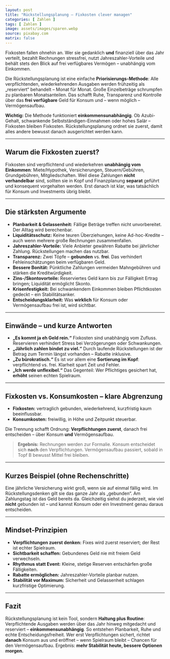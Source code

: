 ```yaml
---
layout: post
title: "Rückstellungsplanung – Fixkosten clever managen"
categories: [ Zahlen ]
tags: [ Zahlen ]
image: assets/images/sparen.webp
source: pixabay.com
matrix: false
---
```


Fixkosten fallen ohnehin an. Wer sie gedanklich **und** finanziell über das Jahr verteilt, bezahlt Rechnungen stressfrei, nutzt Jahreszahler-Vorteile und behält stets den Blick auf frei verfügbares Vermögen – unabhängig vom Einkommen.

Die Rückstellungsplanung ist eine einfache **Priorisierungs-Methode**: Alle verpflichtenden, wiederkehrenden Ausgaben werden frühzeitig als „reserviert“ behandelt – Monat für Monat. Große Einzelbeträge schrumpfen zu planbaren Monatsanteilen. Das schafft Ruhe, Transparenz und Kontrolle über das **frei verfügbare** Geld für Konsum und – wenn möglich – Vermögensaufbau.

**Wichtig:** Die Methode funktioniert **einkommensunabhängig**. Ob Azubi-Gehalt, schwankende Selbstständigen-Einnahmen oder hohes Salär – Fixkosten bleiben Fixkosten. Rückstellungsplanung ordnet sie zuerst, damit alles andere bewusst danach ausgerichtet werden kann.

---

## Warum die Fixkosten zuerst?

Fixkosten sind verpflichtend und wiederkehren **unabhängig vom Einkommen**: Miete/Hypothek, Versicherungen, Steuern/Gebühren, Grundgebühren, Mitgliedschaften. Weil diese Zahlungen **nicht verhandelbar** sind, sollten sie in Kopf und Finanzplanung **separat** geführt und konsequent vorgehalten werden. Erst danach ist klar, was tatsächlich für Konsum und Investments übrig bleibt.

---

## Die stärksten Argumente

* **Planbarkeit & Gelassenheit:** Fällige Beträge treffen nicht unvorbereitet. Der Alltag wird berechenbar.
* **Liquiditätsschutz:** Keine teuren Überziehungen, keine Ad-hoc-Kredite – auch wenn mehrere große Rechnungen zusammenfallen.
* **Jahreszahler-Vorteile:** Viele Anbieter gewähren Rabatte bei jährlicher Zahlung. Rückstellungen machen das nutzbar.
* **Transparenz:** Zwei Töpfe – **gebunden** vs. **frei**. Das verhindert Fehleinschätzungen beim verfügbaren Geld.
* **Bessere Bonität:** Pünktliche Zahlungen vermeiden Mahngebühren und stärken die Kreditwürdigkeit.
* **Zins-/Skontovorteile:** Reserviertes Geld kann bis zur Fälligkeit Ertrag bringen; Liquidität ermöglicht Skonto.
* **Krisenfestigkeit:** Bei schwankendem Einkommen bleiben Pflichtkosten gedeckt – ein Stabilitätsanker.
* **Entscheidungsklarheit:** Was **wirklich** für Konsum oder Vermögensaufbau frei ist, wird sichtbar.

---

## Einwände – und kurze Antworten

* **„Es kommt ja eh Geld rein.“**
  Fixkosten sind unabhängig vom Zufluss. Reservieren verhindert Stress bei Verzögerungen oder Schwankungen.
* **„Jährlich zahlen bindet zu viel.“**
  Durch laufende Rückstellungen ist der Betrag zum Termin längst vorhanden – Rabatte inklusive.
* **„Zu bürokratisch.“**
  Es ist vor allem eine **Sortierung im Kopf**: verpflichtend vs. frei. Klarheit spart Zeit und Fehler.
* **„Ich werde unflexibel.“**
  Das Gegenteil: Wer Pflichtiges gesichert hat, **erhöht** seinen echten Spielraum.

---

## Fixkosten vs. Konsumkosten – klare Abgrenzung

* **Fixkosten:** vertraglich gebunden, wiederkehrend, kurzfristig kaum beeinflussbar.
* **Konsumkosten:** freiwillig, in Höhe und Zeitpunkt steuerbar.

Die Trennung schafft Ordnung: **Verpflichtungen zuerst**, danach frei entscheiden – über Konsum **und** Vermögensaufbau.

> **Ergebnis:** Rechnungen werden zur Formalie. Konsum entscheidet sich **nach** den Verpflichtungen. Vermögensaufbau passiert, sobald in Topf B bewusst Mittel frei bleiben.

---

## Kurzes Beispiel (ohne Rechenschritte)

Eine jährliche Versicherung wirkt groß, wenn sie auf einmal fällig wird. Im Rückstellungsdenken gilt sie das ganze Jahr als „gebunden“. Am Zahlungstag ist das Geld bereits da. Gleichzeitig siehst du jederzeit, wie viel **nicht** gebunden ist – und kannst Konsum oder ein Investment genau daraus entscheiden.

---

## Mindset-Prinzipien

* **Verpflichtungen zuerst denken:** Fixes wird zuerst reserviert; der Rest ist echter Spielraum.
* **Sichtbarkeit schaffen:** Gebundenes Geld nie mit freiem Geld verwechseln.
* **Rhythmus statt Event:** Kleine, stetige Reserven entschärfen große Fälligkeiten.
* **Rabatte ermöglichen:** Jahreszahler-Vorteile planbar nutzen.
* **Stabilität vor Maximum:** Sicherheit und Gelassenheit schlagen kurzfristige Optimierung.

---

## Fazit

Rückstellungsplanung ist kein Tool, sondern **Haltung plus Routine**: Verpflichtende Ausgaben werden über das Jahr hinweg mitgedacht und reserviert – **einkommensunabhängig**. So entstehen Planbarkeit, Ruhe und echte Entscheidungsfreiheit. Wer erst Verpflichtungen sichert, richtet **danach** Konsum aus und eröffnet – wenn Spielraum bleibt – Chancen für den Vermögensaufbau. Ergebnis: **mehr Stabilität heute, bessere Optionen morgen.**
